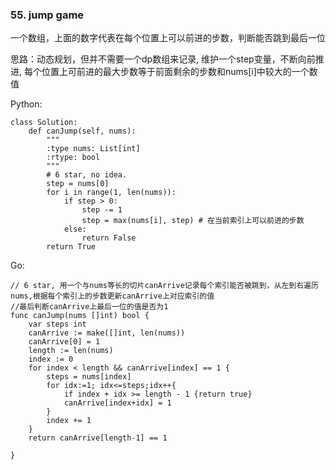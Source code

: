### 55. jump game

一个数组，上面的数字代表在每个位置上可以前进的步数，判断能否跳到最后一位

思路：动态规划，但并不需要一个dp数组来记录, 维护一个step变量，不断向前推进, 每个位置上可前进的最大步数等于前面剩余的步数和nums[i]中较大的一个数值

Python:

```
class Solution:
    def canJump(self, nums):
        """
        :type nums: List[int]
        :rtype: bool
        """
        # 6 star, no idea. 
        step = nums[0]
        for i in range(1, len(nums)):
            if step > 0:
                step -= 1
                step = max(nums[i], step) # 在当前索引上可以前进的步数
            else:
                return False
        return True
```

Go:

```
// 6 star, 用一个与nums等长的切片canArrive记录每个索引能否被跳到，从左到右遍历nums,根据每个索引上的步数更新canArrive上对应索引的值
//最后判断canArrive上最后一位的值是否为1
func canJump(nums []int) bool {
	var steps int
	canArrive := make([]int, len(nums))
	canArrive[0] = 1
	length := len(nums)
	index := 0
	for index < length && canArrive[index] == 1 {
		steps = nums[index]
		for idx:=1; idx<=steps;idx++{
			if index + idx >= length - 1 {return true}
			canArrive[index+idx] = 1
		}
		index += 1
	}
	return canArrive[length-1] == 1

}

```